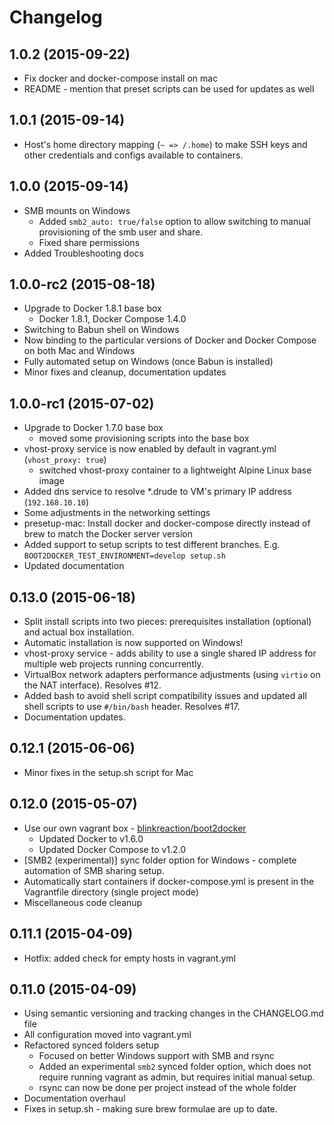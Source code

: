 # Changelog

## 1.0.2 (2015-09-22)

- Fix docker and docker-compose install on mac
- README - mention that preset scripts can be used for updates as well

## 1.0.1 (2015-09-14)

- Host's home directory mapping (`~ => /.home`) to make SSH keys and other credentials and configs available to containers.

## 1.0.0 (2015-09-14)

- SMB mounts on Windows
  - Added `smb2_auto: true/false` option to allow switching to manual provisioning of the smb user and share.
  - Fixed share permissions
- Added Troubleshooting docs

## 1.0.0-rc2 (2015-08-18)

- Upgrade to Docker 1.8.1 base box
  - Docker 1.8.1, Docker Compose 1.4.0
- Switching to Babun shell on Windows
- Now binding to the particular versions of Docker and Docker Compose on both Mac and Windows
- Fully automated setup on Windows (once Babun is installed)
- Minor fixes and cleanup, documentation updates

## 1.0.0-rc1 (2015-07-02)

- Upgrade to Docker 1.7.0 base box
  - moved some provisioning scripts into the base box
- vhost-proxy service is now enabled by default in vagrant.yml (`vhost_proxy: true`)
  - switched vhost-proxy container to a lightweight Alpine Linux base image
- Added dns service to resolve *.drude to VM's primary IP address (`192.168.10.10`)
- Some adjustments in the networking settings
- presetup-mac: Install docker and docker-compose directly instead of brew to match the Docker server version
- Added support to setup scripts to test different branches. E.g. `BOOT2DOCKER_TEST_ENVIRONMENT=develop setup.sh`
- Updated documentation

## 0.13.0 (2015-06-18)

- Split install scripts into two pieces: prerequisites installation (optional) and actual box installation.
- Automatic installation is now supported on Windows!
- vhost-proxy service - adds ability to use a single shared IP address for multiple web projects running concurrently.
- VirtualBox network adapters performance adjustments (using `virtio` on the NAT interface). Resolves #12.
- Added bash to avoid shell script compatibility issues and updated all shell scripts to use `#/bin/bash` header. Resolves #17.
- Documentation updates.

## 0.12.1 (2015-06-06)

- Minor fixes in the setup.sh script for Mac

## 0.12.0 (2015-05-07)

- Use our own vagrant box - [blinkreaction/boot2docker](https://vagrantcloud.com/blinkreaction/boxes/boot2docker)
  - Updated Docker to v1.6.0
  - Updated Docker Compose to v1.2.0
- [SMB2 (experimental)] sync folder option for Windows - complete automation of SMB sharing setup.
- Automatically start containers if docker-compose.yml is present in the Vagrantfile directory (single project mode)
- Miscellaneous code cleanup

## 0.11.1 (2015-04-09)

- Hotfix: added check for empty hosts in vagrant.yml

## 0.11.0 (2015-04-09)

- Using semantic versioning and tracking changes in the CHANGELOG.md file
- All configuration moved into vagrant.yml
- Refactored synced folders setup
  - Focused on better Windows support with SMB and rsync
  - Added an experimental `smb2` synced folder option, which does not require running vagrant as admin, but requires initial manual setup.
  - rsync can now be done per project instead of the whole <Projects> folder
- Documentation overhaul
- Fixes in setup.sh - making sure brew formulae are up to date.
